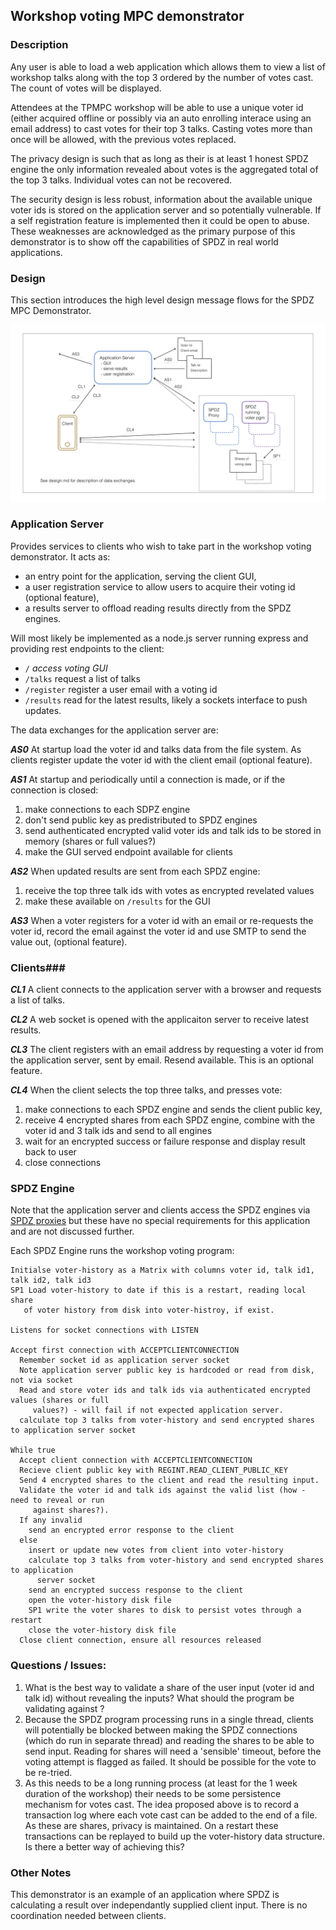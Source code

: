 ## Workshop voting MPC demonstrator

### Description

Any user is able to load a web application which allows them to view a list of workshop talks along with the top 3 ordered by the number of votes cast. The count of votes will be displayed.

Attendees at the TPMPC workshop will be able to use a unique voter id (either acquired offline or possibly via an auto enrolling interace using an email address) to cast votes for their top 3 talks. Casting votes more than once will be allowed, with the previous votes replaced.

The privacy design is such that as long as their is at least 1 honest SPDZ engine the only information revealed about votes is the aggregated total of the top 3 talks. Individual votes can not be recovered. 

The security design is less robust, information about the available unique voter ids is stored on the application server and so potentially vulnerable. If a self registration feature is implemented then it could be open to abuse. These weaknesses are acknowledged as the primary purpose of this demonstrator is to show off the capabilities of SPDZ in real world applications.

### Design

This section introduces the high level design message flows for the SPDZ MPC Demonstrator.  

![crypto logo](./voting-demo-hld.png)

### Application Server

Provides services to clients who wish to take part in the workshop voting demonstrator. It acts as:

- an entry point for the application, serving the client GUI,
- a user registration service to allow users to acquire their voting id (optional feature),
- a results server to offload reading results directly from the SPDZ engines.

Will most likely be implemented as a node.js server running express and providing rest endpoints to the client:

- `/` *access voting GUI*
- `/talks` request a list of talks
- `/register` register a user email with a voting id
- `/results` read for the latest results, likely a sockets interface to push updates.

The data exchanges for the application server are:

***AS0*** At startup load the voter id and talks data from the file system. As clients register update the voter id with the client email (optional feature).

***AS1*** At startup and periodically until a connection is made, or if the connection is closed:

1. make connections to each SDPZ engine
2. don't send public key as predistributed to SPDZ engines
3. send authenticated encrypted valid voter ids and talk ids to be stored in memory (shares or full values?)
4. make the GUI served endpoint available for clients

***AS2*** When updated results are sent from each SPDZ engine:

1. receive the top three talk ids with votes as encrypted revelated values
2. make these available on `/results` for the GUI 

***AS3*** When a voter registers for a voter id with an email or re-requests the voter id, record the email against the voter id and use SMTP to send the value out, (optional feature). 

### Clients###

***CL1*** A client connects to the application server with a browser and requests a list of talks.

***CL2*** A web socket is opened with the applicaiton server to receive latest results.

***CL3*** The client registers with an email address by requesting a voter id from the application server, sent by email. Resend available. This is an optional feature.

***CL4*** When the client selects the top three talks, and presses vote:

1. make connections to each SPDZ engine and sends the client public key,
2. receive 4 encrypted shares from each SPDZ engine, combine with the voter id and 3 talk ids and send to all engines 
3. wait for an encrypted success or failure response and display result back to user
4. close connections

### SPDZ Engine

Note that the application server and clients access the SPDZ engines via [SPDZ proxies](https://github.com/bristolcrypto/spdz-proxy) but these have no special requirements for this application and are not discussed further. 

Each SPDZ Engine runs the workshop voting program:

```
Initialse voter-history as a Matrix with columns voter id, talk id1, talk id2, talk id3
SP1 Load voter-history to date if this is a restart, reading local share
   of voter history from disk into voter-histroy, if exist. 

Listens for socket connections with LISTEN

Accept first connection with ACCEPTCLIENTCONNECTION
  Remember socket id as application server socket
  Note application server public key is hardcoded or read from disk, not via socket
  Read and store voter ids and talk ids via authenticated encrypted values (shares or full
     values?) - will fail if not expected application server.
  calculate top 3 talks from voter-history and send encrypted shares to application server socket

While true
  Accept client connection with ACCEPTCLIENTCONNECTION
  Recieve client public key with REGINT.READ_CLIENT_PUBLIC_KEY
  Send 4 encrypted shares to the client and read the resulting input.
  Validate the voter id and talk ids against the valid list (how - need to reveal or run
     against shares?).
  If any invalid
    send an encrypted error response to the client
  else
    insert or update new votes from client into voter-history
    calculate top 3 talks from voter-history and send encrypted shares to application 
      server socket
    send an encrypted success response to the client
    open the voter-history disk file
    SP1 write the voter shares to disk to persist votes through a restart
    close the voter-history disk file
  Close client connection, ensure all resources released
```

### Questions / Issues:

1. What is the best way to validate a share of the user input (voter id and talk id) without revealing the inputs? What should the program be validating against ?
2. Because the SPDZ program processing runs in a single thread, clients will potentially be blocked between making the SPDZ connections (which do run in separate thread) and reading the shares to be able to send input. Reading for shares will need a 'sensible' timeout, before the voting attempt is flagged as failed. It should be possible for the vote to be re-tried. 
3. As this needs to be a long running process (at least for the 1 week duration of the workshop) their needs to be some persistence mechanism for votes cast. The idea proposed above is to record a transaction log where each vote cast can be added to the end of a file. As these are shares, privacy is maintained. On a restart these transactions can be replayed to build up the voter-history data structure. Is there a better way of achieving this?

### Other Notes

This demonstrator is an example of an application where SPDZ is calculating a result over independantly supplied client input. There is no coordination needed between clients.